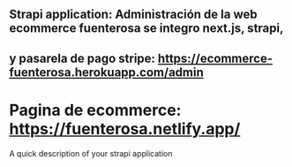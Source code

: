 ## Strapi application: Administración de la web ecommerce fuenterosa se integro next.js, strapi, 
## y pasarela de pago stripe: https://ecommerce-fuenterosa.herokuapp.com/admin 

# Pagina de  ecommerce: https://fuenterosa.netlify.app/



A quick description of your strapi application
